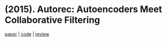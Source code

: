 # (2015). Autorec: Autoencoders Meet Collaborative Filtering

[paper](https://users.cecs.anu.edu.au/~akmenon/papers/autorec/autorec-paper.pdf) | [code](https://github.com/yst3147/Recsys_Implement/blob/main/AutoRec/AutoRec.ipynb) | [review](https://velog.io/@yst3147/Autorec-Recsys)
